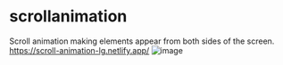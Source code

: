 # scrollanimation

Scroll animation making elements appear from both sides of the screen.
https://scroll-animation-lg.netlify.app/
![image](https://user-images.githubusercontent.com/72318958/182366109-fff1d809-3184-49bc-9f90-3e5d85290dd9.png)
